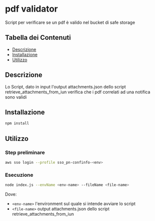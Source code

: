 # pdf validator

Script per verificare se un pdf è valido nel bucket di safe storage

## Tabella dei Contenuti

- [Descrizione](#descrizione)
- [Installazione](#installazione)
- [Utilizzo](#utilizzo)

## Descrizione

Lo Script, dato in input l'output attachments.json dello script retrieve_attachments_from_iun verifica che i pdf correlati ad una notifica sono validi

## Installazione

```bash
npm install
```

## Utilizzo
### Step preliminare

```bash
aws sso login --profile sso_pn-confinfo-<env>
```

### Esecuzione
```bash
node index.js --envName <env-name> --fileName <file-name>

```
Dove:
- `<env-name>` l'environment sul quale si intende avviare lo script
- `<file-name>` output attachments.json dello script retrieve_attachments_from_iun
